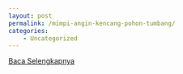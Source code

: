 ```yaml
---
layout: post
permalink: /mimpi-angin-kencang-pohon-tumbang/
categories:
    - Uncategorized
---
```


[Baca Selengkapnya](/05)